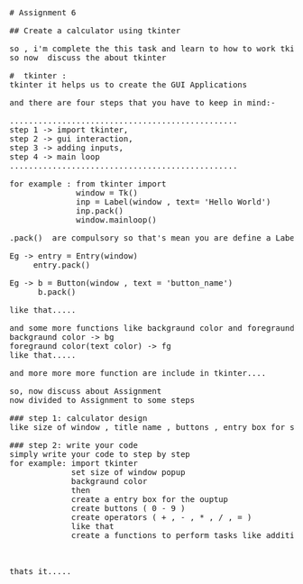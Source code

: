 <pre>
# Assignment 6

## Create a calculator using tkinter 

so , i'm complete the this task and learn to how to work tkinter and some more functions about the tkinter
so now  discuss the about tkinter

#  tkinter :
tkinter it helps us to create the GUI Applications

and there are four steps that you have to keep in mind:-

................................................
step 1 -> import tkinter,
step 2 -> gui interaction,
step 3 -> adding inputs,
step 4 -> main loop
................................................

for example : from tkinter import 
              window = Tk()
              inp = Label(window , text= 'Hello World')
              inp.pack()
              window.mainloop()

.pack()  are compulsory so that's mean you are define a Label's , Entry Box , Button's ,Frames and  also mainloop.......

Eg -> entry = Entry(window)
     entry.pack()
    
Eg -> b = Button(window , text = 'button_name')
      b.pack()

like that.....

and some more functions like backgraund color and foregraund color
backgraund color -> bg
foregraund color(text color) -> fg
like that.....

and more more more function are include in tkinter....

so, now discuss about Assignment
now divided to Assignment to some steps

### step 1: calculator design
like size of window , title name , buttons , entry box for show the output like that..

### step 2: write your code
simply write your code to step by step 
for example: import tkinter
             set size of window popup
             backgraund color
             then 
             create a entry box for the ouptup
             create buttons ( 0 - 9 )
             create operators ( + , - , * , / , = )
             like that
             create a functions to perform tasks like addition , subtraction , multiplication , division



thats it.....
</pre>
